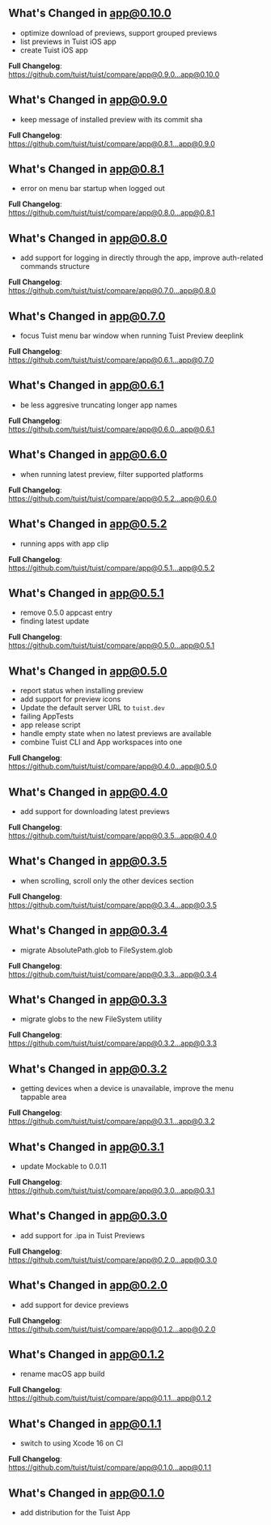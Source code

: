 ## What's Changed in app@0.10.0
* optimize download of previews, support grouped previews
* list previews in Tuist iOS app
* create Tuist iOS app

**Full Changelog**: https://github.com/tuist/tuist/compare/app@0.9.0...app@0.10.0

## What's Changed in app@0.9.0
* keep message of installed preview with its commit sha

**Full Changelog**: https://github.com/tuist/tuist/compare/app@0.8.1...app@0.9.0

## What's Changed in app@0.8.1
* error on menu bar startup when logged out

**Full Changelog**: https://github.com/tuist/tuist/compare/app@0.8.0...app@0.8.1

## What's Changed in app@0.8.0
* add support for logging in directly through the app, improve auth-related commands structure

**Full Changelog**: https://github.com/tuist/tuist/compare/app@0.7.0...app@0.8.0

## What's Changed in app@0.7.0
* focus Tuist menu bar window when running Tuist Preview deeplink

**Full Changelog**: https://github.com/tuist/tuist/compare/app@0.6.1...app@0.7.0

## What's Changed in app@0.6.1
* be less aggresive truncating longer app names

**Full Changelog**: https://github.com/tuist/tuist/compare/app@0.6.0...app@0.6.1

## What's Changed in app@0.6.0
* when running latest preview, filter supported platforms

**Full Changelog**: https://github.com/tuist/tuist/compare/app@0.5.2...app@0.6.0

## What's Changed in app@0.5.2
* running apps with app clip

**Full Changelog**: https://github.com/tuist/tuist/compare/app@0.5.1...app@0.5.2

## What's Changed in app@0.5.1
* remove 0.5.0 appcast entry
* finding latest update

**Full Changelog**: https://github.com/tuist/tuist/compare/app@0.5.0...app@0.5.1

## What's Changed in app@0.5.0
* report status when installing preview
* add support for preview icons
* Update the default server URL to `tuist.dev`
* failing AppTests
* app release script
* handle empty state when no latest previews are available
* combine Tuist CLI and App workspaces into one

**Full Changelog**: https://github.com/tuist/tuist/compare/app@0.4.0...app@0.5.0

## What's Changed in app@0.4.0
* add support for downloading latest previews

**Full Changelog**: https://github.com/tuist/tuist/compare/app@0.3.5...app@0.4.0

## What's Changed in app@0.3.5
* when scrolling, scroll only the other devices section

**Full Changelog**: https://github.com/tuist/tuist/compare/app@0.3.4...app@0.3.5

## What's Changed in app@0.3.4
* migrate AbsolutePath.glob to FileSystem.glob

**Full Changelog**: https://github.com/tuist/tuist/compare/app@0.3.3...app@0.3.4

## What's Changed in app@0.3.3
* migrate globs to the new FileSystem utility

**Full Changelog**: https://github.com/tuist/tuist/compare/app@0.3.2...app@0.3.3

## What's Changed in app@0.3.2
* getting devices when a device is unavailable, improve the menu tappable area

**Full Changelog**: https://github.com/tuist/tuist/compare/app@0.3.1...app@0.3.2

## What's Changed in app@0.3.1
* update Mockable to 0.0.11

**Full Changelog**: https://github.com/tuist/tuist/compare/app@0.3.0...app@0.3.1

## What's Changed in app@0.3.0
* add support for .ipa in Tuist Previews

**Full Changelog**: https://github.com/tuist/tuist/compare/app@0.2.0...app@0.3.0

## What's Changed in app@0.2.0
* add support for device previews

**Full Changelog**: https://github.com/tuist/tuist/compare/app@0.1.2...app@0.2.0

## What's Changed in app@0.1.2
* rename macOS app build

**Full Changelog**: https://github.com/tuist/tuist/compare/app@0.1.1...app@0.1.2

## What's Changed in app@0.1.1
* switch to using Xcode 16 on CI

**Full Changelog**: https://github.com/tuist/tuist/compare/app@0.1.0...app@0.1.1

## What's Changed in app@0.1.0
* add distribution for the Tuist App

<!-- generated by git-cliff -->
